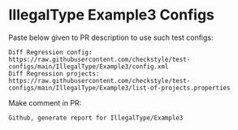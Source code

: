 # IllegalType Example3 Configs
Paste below given to PR description to use such test configs:
```
Diff Regression config: https://raw.githubusercontent.com/checkstyle/test-configs/main/IllegalType/Example3/config.xml
Diff Regression projects: https://raw.githubusercontent.com/checkstyle/test-configs/main/IllegalType/Example3/list-of-projects.properties
```
Make comment in PR:
```
Github, generate report for IllegalType/Example3
```
